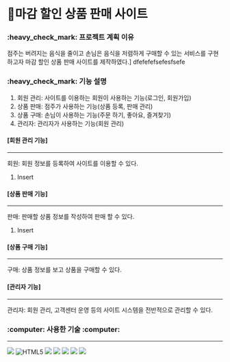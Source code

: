 # :purse:마감 할인 상품 판매 사이트 

<h3> :heavy_check_mark: 프로젝트 계획 이유</h3>

점주는 버려지는 음식을 줄이고 손님은 음식을 저렴하게 구매할 수 있는 서비스를 구현하고자 마감 할인 상품 판매 사이트를 제작하였다.]
dfefefefsefesfsefe

<h3> :heavy_check_mark: 기능 설명 </h3>

  1. 회원 관리: 사이트를 이용하는 회원이 사용하는 기능(로그인, 회원가입)
  2. 상품 판매: 점주가 사용하는 기능(상품 등록, 판매 관리)
  3. 상품 구매: 손님이 사용하는 기능(주문 하기, 좋아요, 즐겨찾기)
  4. 관리자: 관리자가 사용하는 기능(회원 관리)

<h4> [회원 관리 기능] </h4>     

---
회원: 회원 정보를 등록하여 사이트를 이용할 수 있다.
1. Insert

<h4> [상품 판매 기능] </h4>     

---
판매: 판매할 상품 정보를 작성하여 판매 할 수 있다.
1. Insert

<h4> [상품 구매 기능] </h4>     

---
구매: 상품 정보를 보고 상품을 구매할 수 있다.
  
  
  
<h4> [관리자 기능] </h4>     

---
관리자: 회원 관리, 고객센터 운영 등의 사이트 시스템을 전반적으로 관리할 수 있다.
  
  
  
  
  
<h3> :computer: 사용한 기술 :computer: </h3>

---
 <img src="https://img.shields.io/badge/Visual Studio Code-007ACC?style=flat&logo=Visual Studio Code&logoColor=white"> <img alt="HTML5" src ="https://img.shields.io/badge/HTML5-E34F26.svg?&style=flat&logo=HTML5&logoColor=white"/> <img src="https://img.shields.io/badge/CSS3-1572B6?style=flat&logo=css3&logoColor=white"/> <img src="https://img.shields.io/badge/JavaScript-F7DF1E?style=flat&logo=JavaScript&logoColor=white"> <img src="https://img.shields.io/badge/Oracle-F80000?style=flat&logo=Oracle&logoColor=white"> <img src="https://img.shields.io/badge/Spring-6DB33F?style=flat&logo=Spring&logoColor=white"> <img src="https://img.shields.io/badge/github-181717?style=flat&logo=github&logoColor=white">
